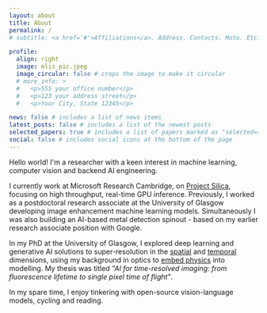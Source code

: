 ```yaml
---
layout: about
title: About
permalink: /
# subtitle: <a href='#'>Affiliations</a>. Address. Contacts. Moto. Etc.

profile:
  align: right
  image: mlis_pic.jpeg
  image_circular: false # crops the image to make it circular
  # more_info: >
  #   <p>555 your office number</p>
  #   <p>123 your address street</p>
  #   <p>Your City, State 12345</p>

news: false # includes a list of news items
latest_posts: false # includes a list of the newest posts
selected_papers: true # includes a list of papers marked as "selected={true}"
social: false # includes social icons at the bottom of the page
---
```

Hello world! I'm a researcher with a keen interest in machine learning, computer vision and backend AI engineering. 

I currently work at Microsoft Research Cambridge, on [Project Silica](https://www.microsoft.com/en-us/research/project/project-silica), focusing on high throughput, real-time GPU inference. Previously, I worked as a postdoctoral research associate at the University of Glasgow developing image enhancement machine learning models. Simultaneously I was also building an AI-based metal detection spinout - based on my earlier research associate position with Google.

In my PhD at the University of Glasgow, I explored deep learning and generative AI solutions to super-resolution in the [spatial](https://valentinkapitany.github.io/SiSIFUS/) and [temporal](https://doi.org/10.1103/PhysRevLett.126.174301) dimensions, using my background in optics to [embed physics](https://doi.org/10.1073/pnas.2214617120) into modelling. My thesis was titled *"AI for time-resolved imaging: from fluorescence lifetime to single pixel time of flight"*. 

In my spare time, I enjoy tinkering with open-source vision-language models, cycling and reading.
